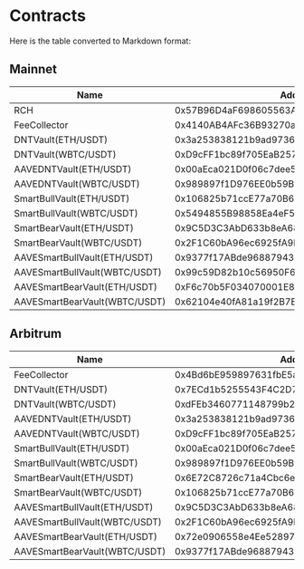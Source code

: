 # Contracts
Here is the table converted to Markdown format:

## Mainnet

| Name                          | Address                                      |
|-------------------------------|----------------------------------------------|
| RCH                           | 0x57B96D4aF698605563A4653D882635da59Bf11AF   |
| FeeCollector                  | 0x4140AB4AFc36B93270a9659BD8387660cC6509b5   |
| DNTVault(ETH/USDT)            | 0x3a253838121b9ad9736fAFc030Cf4971615D68b2   |
| DNTVault(WBTC/USDT)           | 0xD9cFF1bc89f705EaB2579fA2DC86E9a6F971370a   |
| AAVEDNTVault(ETH/USDT)        | 0x00aEca021D0f06c7dee54D58ee6Af47B5645aB19   |
| AAVEDNTVault(WBTC/USDT)       | 0x989897f1D976EE0b59Bf0A3172C170D8f3Cb84e3   |
| SmartBullVault(ETH/USDT)      | 0x106825b71ccE77a70B69f57A0ACf9C4a6acf292a   |
| SmartBullVault(WBTC/USDT)     | 0x5494855B98858Ea4eF54D13E1d003197A387CE34   |
| SmartBearVault(ETH/USDT)      | 0x9C5D3C3AbD633b8eA68C5a51325f8630DC620AD9   |
| SmartBearVault(WBTC/USDT)     | 0x2F1C60bA96ec6925fA9bBbFC9Eb7908bD35Bc224   |
| AAVESmartBullVault(ETH/USDT)  | 0x9377f17ABde96887943e5Fcc92Db034c76820529   |
| AAVESmartBullVault(WBTC/USDT) | 0x99c59D82b10c56950F6C031946656e6D0aD509ca   |
| AAVESmartBearVault(ETH/USDT)  | 0xF6c70b5F034070001E833C9EbC6a3A0176B683A6   |
| AAVESmartBearVault(WBTC/USDT) | 0x62104e40fA81a19f2B7E17C78C3ffBF4aCa4F212   |

## Arbitrum

| Name                          | Address                                      |
|-------------------------------|----------------------------------------------|
| FeeCollector                  | 0x4Bd6bE959897631fbE5a8Aae01707219850e032f   |
| DNTVault(ETH/USDT)            | 0x7ECd1b5255543F4C2D7D8E475afCd01699dBE2B0   |
| DNTVault(WBTC/USDT)           | 0xdFEb3460771148799b2D4344c369e2b2d6C26c42   |
| AAVEDNTVault(ETH/USDT)        | 0x3a253838121b9ad9736fAFc030Cf4971615D68b2   |
| AAVEDNTVault(WBTC/USDT)       | 0xD9cFF1bc89f705EaB2579fA2DC86E9a6F971370a   |
| SmartBullVault(ETH/USDT)      | 0x00aEca021D0f06c7dee54D58ee6Af47B5645aB19   |
| SmartBullVault(WBTC/USDT)     | 0x989897f1D976EE0b59Bf0A3172C170D8f3Cb84e3   |
| SmartBearVault(ETH/USDT)      | 0x6E72C8726c71a4Cbc6e31ff7d47B399Fa983C7B8   |
| SmartBearVault(WBTC/USDT)     | 0x106825b71ccE77a70B69f57A0ACf9C4a6acf292a   |
| AAVESmartBullVault(ETH/USDT)  | 0x9C5D3C3AbD633b8eA68C5a51325f8630DC620AD9   |
| AAVESmartBullVault(WBTC/USDT) | 0x2F1C60bA96ec6925fA9bBbFC9Eb7908bD35Bc224   |
| AAVESmartBearVault(ETH/USDT)  | 0x72e0906558e4Ee528974cD7803bfF12d9f2869C3   |
| AAVESmartBearVault(WBTC/USDT) | 0x9377f17ABde96887943e5Fcc92Db034c76820529   |
